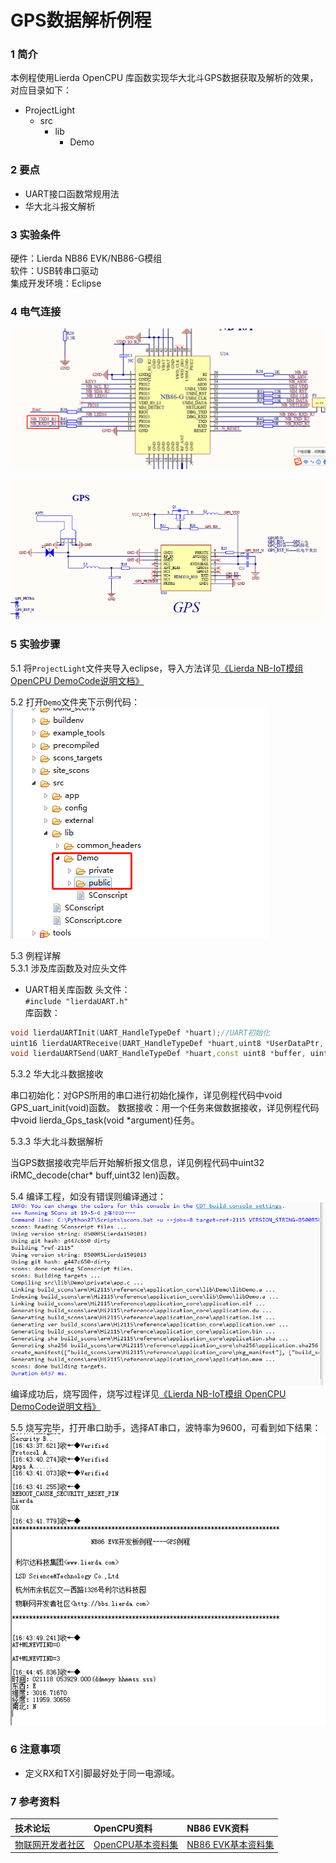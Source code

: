 # GPS数据解析例程

### 1 简介

本例程使用Lierda OpenCPU 库函数实现华大北斗GPS数据获取及解析的效果，对应目录如下：

- ProjectLight
  - src
    - lib
      - Demo

### 2 要点

- UART接口函数常规用法
- 华大北斗报文解析

### 3 实验条件

硬件：Lierda NB86 EVK/NB86-G模组  
软件：USB转串口驱动  
集成开发环境：Eclipse  

### 4 电气连接
![HDC1000传感器连接示意图](../../Picture/GPS1.png)

![HDC1000传感器连接示意图](../../Picture/GPS2.png)
### 5 实验步骤
5.1 将`ProjectLight`文件夹导入eclipse，导入方法详见[《Lierda NB-IoT模组 OpenCPU DemoCode说明文档》
](https://github.com/lierda-nb-iot-team/Lierda_OpenCPU_SDK)

5.2 打开`Demo`文件夹下示例代码：  
![示例代码](../../Picture/光感示例代码1.png)

5.3 例程详解  
5.3.1 涉及库函数及对应头文件  
- UART相关库函数 
头文件：  
`#include "lierdaUART.h"`  
库函数： 
``` cpp 
void lierdaUARTInit(UART_HandleTypeDef *huart);//UART初始化  
uint16 lierdaUARTReceive(UART_HandleTypeDef *huart,uint8 *UserDataPtr, uint16 *UserDataLen, uint32 WaitTimeOut);//UART数据接收函数  
void lierdaUARTSend(UART_HandleTypeDef *huart,const uint8 *buffer, uint32 length);//UART数据发送函数  
```  
5.3.2 华大北斗数据接收

串口初始化：对GPS所用的串口进行初始化操作，详见例程代码中void GPS_uart_init(void)函数。
数据接收：用一个任务来做数据接收，详见例程代码中void lierda_Gps_task(void *argument)任务。

5.3.3 华大北斗数据解析

当GPS数据接收完毕后开始解析报文信息，详见例程代码中uint32 iRMC_decode(char* buff,uint32 len)函数。

5.4  编译工程，如没有错误则编译通过：  
![编译结果](../../Picture/编译结果.jpg)  
编译成功后，烧写固件，烧写过程详见[《Lierda NB-IoT模组 OpenCPU DemoCode说明文档》
](https://github.com/lierda-nb-iot-team/Lierda_OpenCPU_SDK)

5.5 烧写完毕，打开串口助手，选择AT串口，波特率为9600，可看到如下结果：  
![结果展示](../../Picture/GPS结果展示.png)

### 6 注意事项

- 定义RX和TX引脚最好处于同一电源域。


### 7 参考资料

| 技术论坛 | OpenCPU资料 | NB86 EVK资料
| :----------- | :----------- | :----------- |
| [物联网开发者社区](http://bbs.lierda.com) |  [OpenCPU基本资料集](https://github.com/lierda-nb-iot-team/Lierda_OpenCPU_SDK) |  [NB86 EVK基本资料集](https://github.com/lierda-nb-iot-team/Lierda_NB86_EVK) |